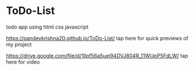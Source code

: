 # ToDo-List
todo app using html css javascript

https://pandeykrishna20.github.io/ToDo-List/ tap here for quick previews of my project

https://drive.google.com/file/d/1llpf56a5uej94DVJ804R_11WUpP5FdLW/ tap here for video
